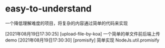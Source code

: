 # easy-to-understand

一个降低理解难度的项目，将复杂的内容通过简单的代码来实现

[2021年08月19日17:30:25] [upload-file-by-koa] 一个简单的单文件前后端上传 demo
[2021年08月19日17:30:30] [promisify] 简单实现 NodeJs.util.promisify
